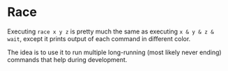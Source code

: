 # Race

Executing `race x y z` is pretty much the same as executing `x & y & z & wait`,
except it prints output of each command in different color.

The idea is to use it to run multiple long-running (most likely never ending)
commands that help during development.
